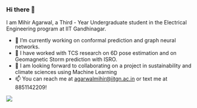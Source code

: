 ### Hi there 👋

I am Mihir Agarwal, a Third - Year Undergraduate student in the Electrical Engineering program at IIT Gandhinagar.

- 🔭 I’m currently working on conformal prediction and graph neural networks.
- 🔭 I have worked with TCS research on 6D pose estimation and on Geomagnetic Storm prediction with ISRO.
- 👯 I am looking forward to collaborating on a project in sustainability and climate sciences using Machine Learning
- 📫 You can reach me at agarwalmihir@iitgn.ac.in or text me at 8851142209!
<!--
**agarwal-mihir/agarwal-mihir** is a ✨ _special_ ✨ repository because its `README.md` (this file) appears on your GitHub profile.

Here are some ideas to get you started:


- 🌱 I’m currently learning ...
- 👯 I’m looking to collaborate on ...
- 🤔 I’m looking for help with ...
- 💬 Ask me about ...
- 📫 How to reach me: ...
- 😄 Pronouns: ...
- ⚡ Fun fact: ...
-->
![](https://komarev.com/ghpvc/?username=plugyawn)
